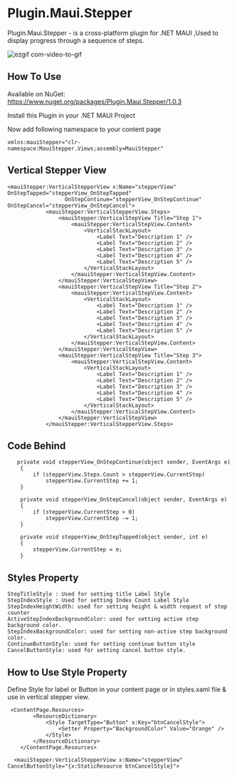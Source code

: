 # Plugin.Maui.Stepper
Plugin.Maui.Stepper - is a cross-platform plugin for .NET MAUI ,Used to display progress through a sequence of steps.


![ezgif com-video-to-gif](https://user-images.githubusercontent.com/47309472/221900017-4490f0cc-7bbd-4278-999c-b0b8adf3cb2f.gif)

## How To Use 
Available on NuGet: https://www.nuget.org/packages/Plugin.Maui.Stepper/1.0.3  

Install this Plugin in your .NET MAUI Project

Now add following namespace to your content page

```
xmlns:mauiStepper="clr-namespace:MauiStepper.Views;assembly=MauiStepper"
```

## Vertical Stepper View

```
<mauiStepper:VerticalStepperView x:Name="stepperView" OnStepTapped="stepperView_OnStepTapped"
                  OnStepContinue="stepperView_OnStepContinue" OnStepCancel="stepperView_OnStepCancel">
            <mauiStepper:VerticalStepperView.Steps>
                <mauiStepper:VerticalStepView Title="Step 1">
                    <mauiStepper:VerticalStepView.Content>
                        <VerticalStackLayout>
                            <Label Text="Description 1" />
                            <Label Text="Description 2" />
                            <Label Text="Description 3" />
                            <Label Text="Description 4" />
                            <Label Text="Description 5" />
                        </VerticalStackLayout>
                    </mauiStepper:VerticalStepView.Content>
                </mauiStepper:VerticalStepView>
                <mauiStepper:VerticalStepView Title="Step 2">
                    <mauiStepper:VerticalStepView.Content>
                        <VerticalStackLayout>
                            <Label Text="Description 1" />
                            <Label Text="Description 2" />
                            <Label Text="Description 3" />
                            <Label Text="Description 4" />
                            <Label Text="Description 5" />
                        </VerticalStackLayout>
                    </mauiStepper:VerticalStepView.Content>
                </mauiStepper:VerticalStepView>
                <mauiStepper:VerticalStepView Title="Step 3">
                    <mauiStepper:VerticalStepView.Content>
                        <VerticalStackLayout>
                            <Label Text="Description 1" />
                            <Label Text="Description 2" />
                            <Label Text="Description 3" />
                            <Label Text="Description 4" />
                            <Label Text="Description 5" />
                        </VerticalStackLayout>
                    </mauiStepper:VerticalStepView.Content>
                </mauiStepper:VerticalStepView>
            </mauiStepper:VerticalStepperView.Steps>
```

## Code Behind 

```
   private void stepperView_OnStepContinue(object sender, EventArgs e)
    {
        if (stepperView.Steps.Count > stepperView.CurrentStep)
            stepperView.CurrentStep += 1;
    }

    private void stepperView_OnStepCancel(object sender, EventArgs e)
    {
        if (stepperView.CurrentStep > 0)
            stepperView.CurrentStep -= 1;
    }
    
    private void stepperView_OnStepTapped(object sender, int e)
    {
        stepperView.CurrentStep = e;
    }
```

## Styles Property
```
StepTitleStyle : Used for setting title Label Style 
StepIndexStyle : Used for setting Index Count Label Style 
StepIndexHeightWidth: used for setting height & width request of step counter
ActiveStepIndexBackgroundColor: used for setting active step background color.
StepIndexBackgroundColor: used for setting non-active step background color.
ContinueButtonStyle: used for setting continue button style
CancelButtonStyle: used for setting cancel button style.
```

## How to Use Style Property
Define Style for label or Button in your content page or in styles.xaml file & use in vertical stepper view.
```
 <ContentPage.Resources>
        <ResourceDictionary>
            <Style TargetType="Button" x:Key="btnCancelStyle">
                <Setter Property="BackgroundColor" Value="Orange" />
            </Style>
        </ResourceDictionary>
    </ContentPage.Resources>

  <mauiStepper:VerticalStepperView x:Name="stepperView"  CancelButtonStyle="{x:StaticResource btnCancelStyle}">
```

